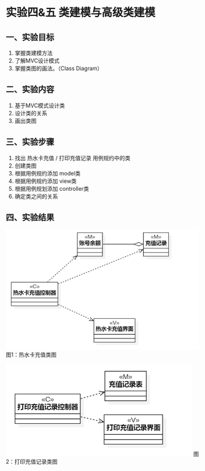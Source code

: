 # 实验四&五 类建模与高级类建模  

## 一、实验目标
1. 掌握类建模方法
2. 了解MVC设计模式
3. 掌握类图的画法。（Class Diagram）

## 二、实验内容
1. 基于MVC模式设计类
2. 设计类的关系
3. 画出类图

## 三、实验步骤
1. 找出 热水卡充值 / 打印充值记录 用例规约中的类
2. 创建类图
3. 根据用例规约添加 model类
4. 根据用例规约添加 view类
5. 根据用例规划添加 controller类
6. 确定类之间的关系

## 四、实验结果
![image](./shiyan4-1.png)
图1：热水卡充值类图

![image](./shiyan4-2.png)
图2：打印充值记录类图